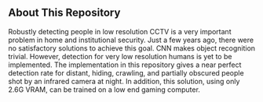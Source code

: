 ## About This Repository
Robustly detecting people in low resolution CCTV is a very important problem in home and institutional security. Just a few years ago, there were no satisfactory solutions to achieve this goal. CNN makes object recognition trivial. However, detection for very low resolution humans is yet to be implemented. The implementation in this repository gives a near perfect detection rate for distant, hiding, crawling, and partially obscured people shot by an infrared camera at night. In addition, this solution, using only 2.6G VRAM, can be trained on a low end gaming computer.
